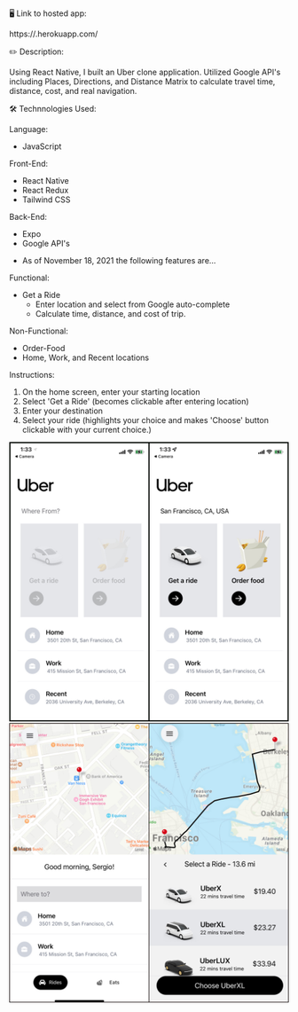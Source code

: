 🖥 Link to hosted app:

https://.herokuapp.com/

✏️ Description:

Using React Native, I built an Uber clone application. 
Utilized Google API's including Places, Directions, and Distance Matrix to calculate travel time, distance, cost, and real navigation.

🛠 Technnologies Used:

Language: 
  - JavaScript

Front-End:
  - React Native
  - React Redux
  - Tailwind CSS

Back-End:
  - Expo
  - Google API's

* As of November 18, 2021 the following features are... 

Functional:
- Get a Ride
  - Enter location and select from Google auto-complete
  - Calculate time, distance, and cost of trip.

Non-Functional:
- Order-Food
- Home, Work, and Recent locations


Instructions: 
1) On the home screen, enter your starting location
2) Select 'Get a Ride' (becomes clickable after entering location)
3) Enter your destination
4) Select your ride (highlights your choice and makes 'Choose' button clickable with your current choice.)

![image](assets/previewOne.JPG)
![image](assets/previewTwo.JPG)





